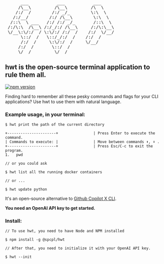 <pre>      ___           ___           ___     
     /\__\         /\__\         /\  \    
    /:/  /        /:/ _/_        \:\  \   
   /:/__/        /:/ /\__\        \:\  \  
  /::\  \ ___   /:/ /:/ _/_       /::\  \ 
 /:/\:\  /\__\ /:/_/:/ /\__\     /:/\:\__\
 \/__\:\/:/  / \:\/:/ /:/  /    /:/  \/__/
      \::/  /   \::/_/:/  /    /:/  /     
      /:/  /     \:\/:/  /     \/__/      
     /:/  /       \::/  /                 
     \/__/         \/__/  </pre> 

## hwt is the open-source terminal application to rule them all.

[![npm version](https://badge.fury.io/js/@spcpl%2Fhwt.svg)](https://badge.fury.io/js/@spcpl%2Fhwt)

Finding hard to remember all these pesky commands and flags for your CLI applications? Use hwt to use them with natural language.

### Example usage, in your terminal:

```
$ hwt print the path of the current directory

+----------------------+                | Press Enter to execute the command.
| Commands to execute: |                | Move between commands ⬆, ⬇ .
+----------------------+                | Press Esc/C-c to exit the program.
1.   pwd

// or you could ask

$ hwt list all the running docker containers

// or ...

$ hwt update python
```

It's an open-source alternative to [Github Copilot X CLI](https://githubnext.com/projects/copilot-cli). 

**You need an OpenAI API key to get started.**

### Install:

```
// To use hwt, you need to have Node and NPM installed

$ npm install -g @spcpl/hwt

// After that, you need to initialize it with your OpenAI API key.

$ hwt --init
```
